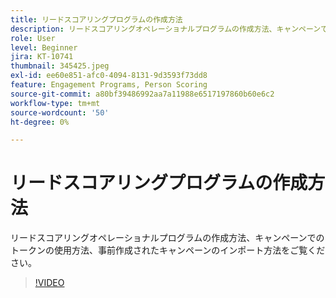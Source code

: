 ```yaml
---
title: リードスコアリングプログラムの作成方法
description: リードスコアリングオペレーショナルプログラムの作成方法、キャンペーンでのトークンの使用方法、事前作成されたキャンペーンのインポート方法をご覧ください。
role: User
level: Beginner
jira: KT-10741
thumbnail: 345425.jpeg
exl-id: ee60e851-afc0-4094-8131-9d3593f73dd8
feature: Engagement Programs, Person Scoring
source-git-commit: a80bf39486992aa7a11988e6517197860b60e6c2
workflow-type: tm+mt
source-wordcount: '50'
ht-degree: 0%

---
```


# リードスコアリングプログラムの作成方法

リードスコアリングオペレーショナルプログラムの作成方法、キャンペーンでのトークンの使用方法、事前作成されたキャンペーンのインポート方法をご覧ください。

>[!VIDEO](https://video.tv.adobe.com/v/345425/?quality=12&learn=on)
